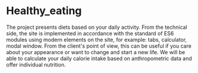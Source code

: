 # Healthy_eating
The project presents diets based on your daily activity. From the technical side, the site is implemented in accordance with the standard of ES6 modules using modern elements on the site, for example: tabs, calculator, modal window. From the client's point of view, this can be useful if you care about your appearance or want to change and start a new life. We will be able to calculate your daily calorie intake based on anthropometric data and offer individual nutrition.
